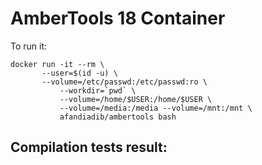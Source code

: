 # AmberTools 18 Container

To run it:
```
docker run -it --rm \
	   --user=$(id -u) \
	   --volume=/etc/passwd:/etc/passwd:ro \
           --workdir=`pwd` \
           --volume=/home/$USER:/home/$USER \
           --volume=/media:/media --volume=/mnt:/mnt \
           afandiadib/ambertools bash
```
## Compilation tests result:


